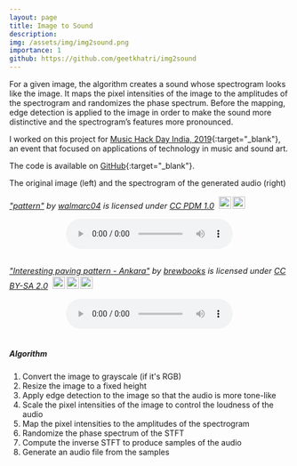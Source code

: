 ```yaml
---
layout: page
title: Image to Sound
description:
img: /assets/img/img2sound.png
importance: 1
github: https://github.com/geetkhatri/img2sound
---
```


For a given image, the algorithm creates a sound whose spectrogram looks like the image. It maps the pixel intensities of the image to the amplitudes of the spectrogram and randomizes the phase spectrum. Before the mapping, edge detection is applied to the image in order to make the sound more distinctive and the spectrogram’s features more pronounced.

I worked on this project for [Music Hack Day India, 2019](https://musichackdayindia.github.io){:target="\_blank"}, an event that focused on applications of technology in music and sound art.

The code is available on [GitHub](https://github.com/geetkhatri/img2sound){:target="_blank"}.

<div class="row">
    <div class="col-sm mt-3 mt-md-0">
        <img class="img-fluid rounded z-depth-1" src="{{ '/assets/img/img2sound.png' | relative_url }}" alt="" title="example image"/>
    </div>
</div>
<div class="caption">
    The original image (left) and the spectrogram of the generated audio (right)
    <p style="font-size: 0.9rem;font-style: italic;"><a href="https://www.flickr.com/photos/30924550@N04/29693349040"  target="_blank">"pattern"</a><span> by <a href="https://www.flickr.com/photos/30924550@N04"  target="_blank">walmarc04</a></span> is licensed under <a href="https://creativecommons.org/publicdomain/mark/1.0/?ref=ccsearch&atype=html" style="margin-right: 5px;" target="_blank">CC PDM 1.0</a><a href="https://creativecommons.org/publicdomain/mark/1.0/?ref=ccsearch&atype=html" target="_blank" rel="noopener noreferrer" style="display: inline-block;white-space: none;margin-top: 2px;margin-left: 3px;height: 22px !important;"><img style="height: inherit;margin-right: 3px;display: inline-block;" src="https://search.creativecommons.org/static/img/cc_icon.svg?image_id=f8d93a59-9810-4e9a-a6c1-1668b7d5c0ae" /><img style="height: inherit;margin-right: 3px;display: inline-block;" src="https://search.creativecommons.org/static/img/cc-pdm_icon.svg" /></a></p>
</div>

<div>
    <audio controls style="margin: 0 auto; display: block;">
        <source src="/assets/audio/img2sound-1.wav" type="audio/wav">
        Your browser does not support the audio element.
    </audio>
</div>

<br>

<div class="row">
    <div class="col-sm mt-3 mt-md-0">
        <img class="img-fluid rounded z-depth-1" src="{{ '/assets/img/img2sound-1.jpg' | relative_url }}" alt="" title="example image"/>
    </div>
    <div class="col-sm mt-3 mt-md-0">
        <img class="img-fluid rounded z-depth-1" src="{{ '/assets/img/img2sound-2.jpg' | relative_url }}" alt="" title="example image"/>
    </div>
</div>
<div class="caption">
    <p style="font-size: 0.9rem;font-style: italic;"><a href="https://www.flickr.com/photos/93452909@N00/539670234"  target="_blank">"Interesting paving pattern - Ankara"</a><span> by <a href="https://www.flickr.com/photos/93452909@N00" target="_blank">brewbooks</a></span> is licensed under <a href="https://creativecommons.org/licenses/by-sa/2.0/?ref=ccsearch&atype=html" style="margin-right: 5px;" target="_blank">CC BY-SA 2.0</a><a href="https://creativecommons.org/licenses/by-sa/2.0/?ref=ccsearch&atype=html" target="_blank" rel="noopener noreferrer" style="display: inline-block;white-space: none;margin-top: 2px;margin-left: 3px;height: 22px !important;"><img style="height: inherit;margin-right: 3px;display: inline-block;" src="https://search.creativecommons.org/static/img/cc_icon.svg?image_id=34e387a7-233a-4143-98cb-0ddf6f5622b6" /><img style="height: inherit;margin-right: 3px;display: inline-block;" src="https://search.creativecommons.org/static/img/cc-by_icon.svg" /><img style="height: inherit;margin-right: 3px;display: inline-block;" src="https://search.creativecommons.org/static/img/cc-sa_icon.svg" /></a></p>
</div>

<div>
    <audio controls style="margin: 0 auto; display: block;">
        <source src="/assets/audio/img2sound-2.wav" type="audio/wav">
        Your browser does not support the audio element.
    </audio>
</div>

<br>

##### **Algorithm**
1. Convert the image to grayscale (if it's RGB)
2. Resize the image to a fixed height
3. Apply edge detection to the image so that the audio is more tone-like
4. Scale the pixel intensities of the image to control the loudness of the audio
5. Map the pixel intensities to the amplitudes of the spectrogram
6. Randomize the phase spectrum of the STFT
7. Compute the inverse STFT to produce samples of the audio
8. Generate an audio file from the samples
